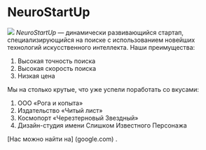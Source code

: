 # NeuroStartUp
![](https://netology-code.github.io/git-homeworks/introduction/assets/logo.png)
*NeuroStartUp* — динамически развивающийся стартап, специализирующийся на поиске с использованием новейших технологий искусственного интеллекта.
Наши преимущества:
1. Высокая точность поиска
2.  Высокая скорость поиска
3. Низкая цена

Мы на столько крутые, что уже успели поработать со вкусами:

1. ООО «Рога и копыта»
2. Издательство «Читый лист»
3. Космопорт «Черезтерновый Звездный»
4. Дизайн-студия имени Слишком Известного Персонажа

[Нас можно найти на] (google.com) .
